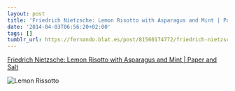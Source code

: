 ```yaml
---
layout: post
title: 'Friedrich Nietzsche: Lemon Risotto with Asparagus and Mint | Paper and Salt'
date: '2014-04-03T06:56:20+02:00'
tags: []
tumblr_url: https://fernando.blat.es/post/81560174772/friedrich-nietzsche-lemon-risotto-with-asparagus
---
```

[Friedrich Nietzsche: Lemon Risotto with Asparagus and Mint | Paper and Salt](http://paperandsalt.org/2014/03/31/friedrich-nietzsche-lemon-risotto-with-asparagus-and-mint/)  

![Lemon Rissotto](http://paperandsalt.files.wordpress.com/2014/03/img_2392.jpg?w=529&h=352)
